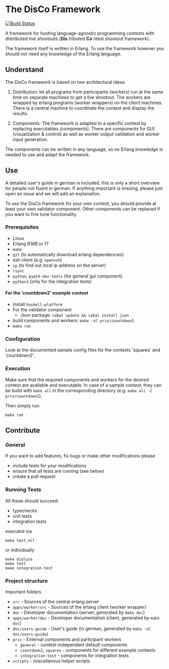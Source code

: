 # The DisCo Framework
[![Build Status](https://travis-ci.org/disco-framework/disco.svg?branch=master)](https://travis-ci.org/disco-framework/disco)

A framework for hosting language-agnostic programming contests with distributed live shootouts (**Dis** tributed **Co** ntest shootout framework).

The framework itself is written in Erlang. To use the framework however you should not need any knowledge of the Erlang language.

## Understand

The DisCo framework is based on two architectural ideas.

1. Distribution: let all programs from participants (workers) run at the same time on separate machines to get a live shootout. The workers are wrapped by erlang programs (worker wrappers) on the client machines. There is a central machine to coordinate the contest and display the results.

2. Components: The framework is adapted to a specific contest by replacing executables (components). There are components for GUI (visualization & control) as well as worker output validation and worker input generation.

The components can be written in any language, so no Erlang knowledge is needed to use and adapt the framework.

## Use

A detailed user's guide in german is included, this is only a short overview for people not fluent in german. If anything important is missing, please just open an issue and we will add an explanation.

To use the DisCo framework for your own contest, you should provide at least your own validator component. Other components can be replaced if you want to fine tune functionality.

### Prerequisites

 - Linux
 - Erlang R16B or 17
 - `make`
 - `git` (to automatically download erlang dependencies)
 - ssh client (e.g. `openssh`)
 - `ip` (to find out local ip address on the server)
 - `rsync`
 - `python`, `pyqt4-dev-tools` (for general gui component)
 - `python3` (only for the integration tests)

#### For the 'countdown2' example contest
- Install `haskell-platform`
- For the validator component
  - Json package: `cabal update && cabal install json`
- build components and workers: `make -sC priv/countdown2`
- `make run`

### Configuration

Look at the documented sample config files for the contests 'squares' and 'countdown2'.

### Execution

Make sure that the required components and workers for the desired contest are available and executable.
In case of a sample contest, they can be build with `make all` in the corresponding directory (e.g. `make all -C priv/countdown2`).

Then simply run:

    make run

## Contribute

### General

If you want to add features, fix bugs or make other modifications please

 - include tests for your modifications
 - ensure that all tests are running (see below)
 - create a pull request

### Running Tests

All these should succeed:

- typechecks
- unit tests
- integration tests

executed via

    make test_all

or individually

    make dialyze
    make test
    make integration-test

### Project structure

Important folders

 - `src` - Sources of the central erlang server
 - `apps/worker/src` - Sources of the erlang client (worker wrapper)
 - `doc` - Developer documentation (server, generated by `make doc`)
 - `apps/worker/doc` - Developer documentation (client, generated by `make doc`)
 - `doc/users-guide` - User's guide (in german, generated by `make -sC doc/users-guide`)
 - `priv` - External components and participant workers
   - `general` - contest-independent default components
   - `countdown2`, `squares` - components for different example contests
   - `integration-test` - components for integration tests
 - `scripts` - miscellanous helper scripts
